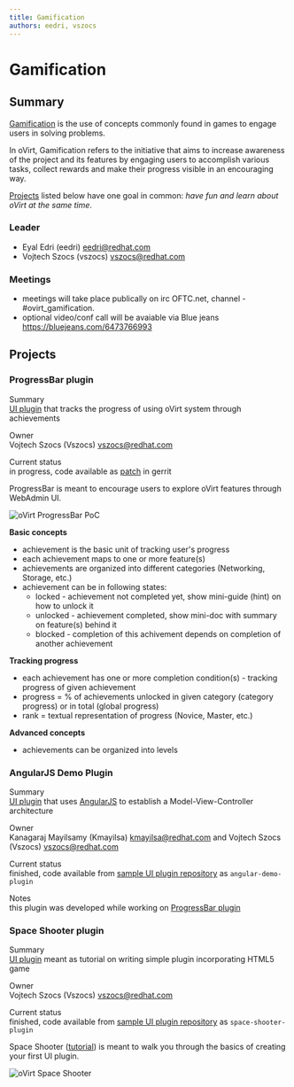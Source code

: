 ```yaml
---
title: Gamification
authors: eedri, vszocs
---
```


# Gamification

## Summary

[Gamification](http://en.wikipedia.org/wiki/Gamification) is the use of concepts commonly found in games to engage users in solving problems.

In oVirt, Gamification refers to the initiative that aims to increase awareness of the project and its features by engaging users to accomplish various tasks, collect rewards and make their progress visible in an encouraging way.

[Projects](#Projects) listed below have one goal in common: *have fun and learn about oVirt at the same time*.

### Leader

*   Eyal Edri (eedri) <eedri@redhat.com>
*   Vojtech Szocs (vszocs) <vszocs@redhat.com>

### Meetings

*   meetings will take place publically on irc OFTC.net, channel - #ovirt_gamification.
*   optional video/conf call will be avaiable via Blue jeans <https://bluejeans.com/6473766993>

## Projects

### ProgressBar plugin

Summary  
[UI plugin](/develop/release-management/features/ux/uiplugins/) that tracks the progress of using oVirt system through achievements

Owner  
Vojtech Szocs (Vszocs) <vszocs@redhat.com>

Current status  
in progress, code available as [patch](http://gerrit.ovirt.org/#/c/23013/) in gerrit

ProgressBar is meant to encourage users to explore oVirt features through WebAdmin UI.

![oVirt ProgressBar PoC](/images/wiki/Progressbar-plugin-poc.png "oVirt ProgressBar PoC")

**Basic concepts**

*   achievement is the basic unit of tracking user's progress
*   each achievement maps to one or more feature(s)
*   achievements are organized into different categories (Networking, Storage, etc.)
*   achievement can be in following states:
    -   locked - achievement not completed yet, show mini-guide (hint) on how to unlock it
    -   unlocked - achievement completed, show mini-doc with summary on feature(s) behind it
    -   blocked - completion of this achivement depends on completion of another achievement

**Tracking progress**

*   each achievement has one or more completion condition(s) - tracking progress of given achievement
*   progress = % of achievements unlocked in given category (category progress) or in total (global progress)
*   rank = textual representation of progress (Novice, Master, etc.)

**Advanced concepts**

*   achievements can be organized into levels

### AngularJS Demo Plugin

Summary  
[UI plugin](/develop/release-management/features/ux/uiplugins/) that uses [AngularJS](http://angularjs.org/) to establish a Model-View-Controller architecture

Owner  
Kanagaraj Mayilsamy (Kmayilsa) <kmayilsa@redhat.com> and Vojtech Szocs (Vszocs) <vszocs@redhat.com>

Current status  
finished, code available from [sample UI plugin repository](/develop/release-management/features/ux/uiplugins/#sample-ui-plugins) as `angular-demo-plugin`

Notes  
this plugin was developed while working on [ProgressBar plugin](#ProgressBar_plugin)

### Space Shooter plugin

Summary  
[UI plugin](/develop/release-management/features/ux/uiplugins/) meant as tutorial on writing simple plugin incorporating HTML5 game

Owner  
Vojtech Szocs (Vszocs) <vszocs@redhat.com>

Current status  
finished, code available from [sample UI plugin repository](/develop/release-management/features/ux/uiplugins/#sample-ui-plugins) as `space-shooter-plugin`

Space Shooter ([tutorial](/develop/developer-guide/ui-plugin-tutorial/)) is meant to walk you through the basics of creating your first UI plugin.

![oVirt Space Shooter](/images/wiki/OVirt_Space_Shooter_3.png "oVirt Space Shooter")
